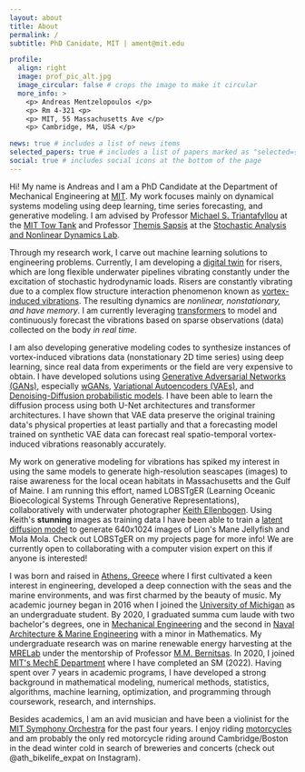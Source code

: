 ```yaml
---
layout: about
title: About
permalink: /
subtitle: PhD Canidate, MIT | ament@mit.edu

profile:
  align: right
  image: prof_pic_alt.jpg
  image_circular: false # crops the image to make it circular
  more_info: >
    <p> Andreas Mentzelopoulos </p>
    <p> Rm 4-321 <p>
    <p> MIT, 55 Massachusetts Ave </p>
    <p> Cambridge, MA, USA </p>

news: true # includes a list of news items
selected_papers: true # includes a list of papers marked as "selected={true}"
social: true # includes social icons at the bottom of the page
---
```


Hi! My name is Andreas and I am a PhD Candidate at the Department of Mechanical Engineering at [MIT](https://web.mit.edu/). My work focuses mainly on dynamical systems modeling using deep learning, time series forecasting, and generative modeling. I am advised by Professor [Michael S. Triantafyllou](https://meche.mit.edu/people/faculty/MISTETRI@MIT.EDU) at the [MIT Tow Tank](https://web.mit.edu/towtank) and Professor [Themis Sapsis](https://sandlab.mit.edu/?page_id=6) at the [Stochastic Analysis and Nonlinear Dynamics Lab](https://sandlab.mit.edu/).

Through my research work, I carve out machine learning solutions to engineering problems. Currently, I am developing a [digital twin](https://onepetro.org/OTCONF/proceedings-abstract/24OTC/4-24OTC/545009) for risers, which are long flexible underwater pipelines vibrating constantly under the excitation of stochastic hydrodynamic loads. Risers are constantly vibrating due to a complex flow structure interaction phenomenon known as [vortex-induced vibrations](https://en.wikipedia.org/wiki/Vortex-induced_vibration). The resulting dynamics are *nonlinear, nonstationary, and have memory*. I am currently leveraging [transformers](https://arxiv.org/abs/1706.03762) to model and continuously forecast the vibrations based on sparse observations (data) collected on the body *in real time*.

I am also developing generative modeling codes to synthesize instances of vortex-induced vibrations data (nonstationary 2D time series) using deep learning, since real data from experiments or the field are very expensive to obtain. I have developed solutions using [Generative Adversarial Networks (GANs)](https://en.wikipedia.org/wiki/Generative_adversarial_network), especially [wGANs](https://arxiv.org/abs/1701.07875), [Variational Autoencoders (VAEs)](https://arxiv.org/abs/1312.6114), and [Denoising-Diffusion probabilistic models](https://arxiv.org/abs/2006.11239). I have been able to learn the diffusion process using both U-Net architectures and transformer architectures. I have shown that VAE data preserve the original training data's physical properties at least partially and that a forecasting model trained on synthetic VAE data can forecast real spatio-temporal vortex-induced vibrations reasonably accurately.

My work on generative modeling for vibrations has spiked my interest in using the same models to generate high-resolution seascapes (images) to raise awareness for the local ocean habitats in Massachusetts and the Gulf of Maine. I am running this effort, named LOBSTgER (Learning Oceanic Bioecological Systems Through Generative Representations), collaboratively with underwater photographer [Keith Ellenbogen](https://www.keithellenbogen.com/). Using Keith's **stunning** images as training data I have been able to train a [latent diffusion model](https://arxiv.org/abs/2112.10752) to generate 640x1024 images of Lion's Mane Jellyfish and Mola Mola. Check out LOBSTgER on my projects page for more info! We are currently open to collaborating with a computer vision expert on this if anyone is interested!

I was born and raised in [Athens, Greece](https://en.wikipedia.org/wiki/Athens) where I first cultivated a keen interest in engineering, developed a deep connection with the seas and the marine environments, and was first charmed by the beauty of music. My academic journey began in 2016 when I joined the [University of Michigan](https://umich.edu/) as an undergraduate student. By 2020, I graduated summa cum laude with two bachelor's degrees, one in [Mechanical Engineering](https://me.engin.umich.edu/) and the second in [Naval Architecture & Marine Engineering](https://name.engin.umich.edu/) with a minor in Mathematics. My undergraduate research was on marine renewable energy harvesting at the [MRELab](https://websites.umich.edu/~mrel/) under the mentorship of Professor [M.M. Bernitsas](https://name.engin.umich.edu/people/bernitsas-michael/). In 2020, I joined [MIT's MechE Department](https://meche.mit.edu/) where I have completed an SM (2022). Having spent over 7 years in academic programs, I have developed a strong background in mathematical modeling, numerical methods, statistics, algorithms, machine learning, optimization, and programming through coursework, research, and internships.

Besides academics, I am an avid musician and have been a violinist for the [MIT Symphony Orchestra](https://mta.mit.edu/music/performance/mit-symphony-orchestra) for the past four years. I enjoy riding [motorcycles](https://www.youtube.com/watch?v=YcSDnvT5VZ0) and am probably the only red motorcycle riding around Cambridge/Boston in the dead winter cold in search of breweries and concerts (check out @ath_bikelife_expat on Instagram).



<!--
Write your biography here. Tell the world about yourself. Link to your favorite [subreddit](http://reddit.com). You can put a picture in, too. The code is already in, just name your picture `prof_pic.jpg` and put it in the `img/` folder.

Put your address / P.O. box / other info right below your picture. You can also disable any of these elements by editing `profile` property of the YAML header of your `_pages/about.md`. Edit `_bibliography/papers.bib` and Jekyll will render your [publications page](/al-folio/publications/) automatically.

Link to your social media connections, too. This theme is set up to use [Font Awesome icons](https://fontawesome.com/) and [Academicons](https://jpswalsh.github.io/academicons/), like the ones below. Add your Facebook, Twitter, LinkedIn, Google Scholar, or just disable all of them.
-->
